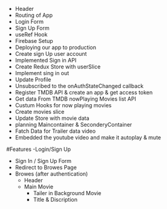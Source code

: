 - Header
- Routing of App
- Login Form
- Sign Up Form 
- useRef Hook
- Firebase Setup
- Deploying our app to production 
- Create sign Up user account
- Implemented Sign in API
- Create Redux Store with userSlice
- Implement sing in out
- Update Profile
- Unsubscribed to the onAuthStateChanged callback
- Register TMDB API & create an app & get access token
- Get data From TMDB nowPlaying Movies list API
- Custum Hooks for now playing movies
- Create movies slice
- Update Store with movie data
- planning Maincontainer & SeconderyContainer
- Fatch Data for Trailer data video
- Embedded the youtube video and make it autoplay & mute  

#Features
-Login/Sign Up
   - Sign In / Sign Up Form
   - Redirect to Browes Page
- Browes (after authentication)
   - Header
   - Main Movie
      - Tailer in Background Movie
      - Title & Discription
